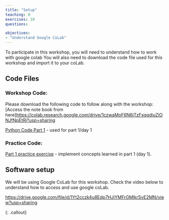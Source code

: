 ```yaml
---
title: "Setup"
teaching: 0
exercises: 10
questions:

objectives:
- "Understand Google CoLab"
---
```


To participate in this workshop, you will need to understand how to work with google colab You will also need to download the code file used for this workshop and import it to your coLab. 


## Code Files
### Workshop Code:
Please download the following code to follow along with the workshop:  
[Access the note book from here]https://colab.research.google.com/drive/1czwaMoF6N6jTzFxqgdiuZiONJfNpEtRj?usp=sharing

[Python Code Part 1](../files/Intro_Python_Code_Part1.ipynb) - used for part 1/day 1  


### Practice Code:
[Part 1 practice exercise](../files/worksheet_1.ipynb) - implement concepts learned in part 1 (day 1).  



## Software setup
We will be using Google CoLab for this workshop. Check the video below to understand how to access and use google coLab.

https://drive.google.com/file/d/1Yt2cczk4u8Edp7HJiYMFrGMlkrSvE2MN/view?usp=sharing


{: .callout}

